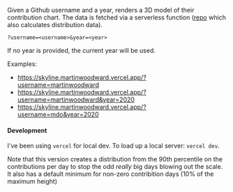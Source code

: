 Given a Github username and a year, renders a 3D model of their contribution chart. The data is fetched via a serverless function ([repo](https://github.com/martinwoodward/json-contributions) which also calculates distribution data).

```
?username=<username>&year=<year>
```

If no year is provided, the current year will be used.

Examples: 
 - https://skyline.martinwoodward.vercel.app/?username=martinwoodward
 - https://skyline.martinwoodward.vercel.app/?username=martinwoodward&year=2020
 - https://skyline.martinwoodward.vercel.app/?username=mdo&year=2020

#### Development

I've been using `vercel` for local dev. To load up a local server: `vercel dev`.

Note that this version creates a distribution from the 90th percentile on the contributions per day to stop the odd _really_ big days blowing out the scale. It also has a default minimum for non-zero contribition days (10% of the maximum height)


